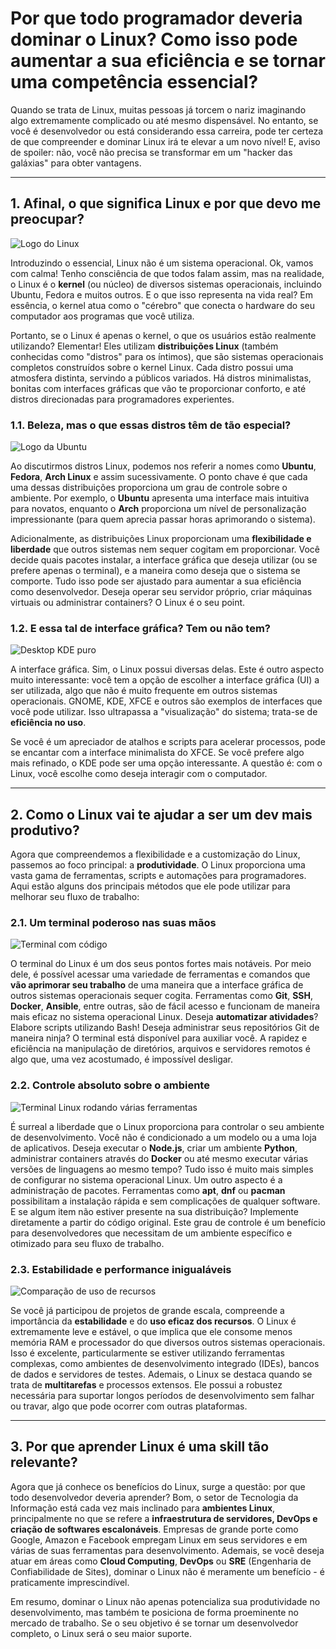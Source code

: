 # Por que todo programador deveria dominar o Linux? Como isso pode aumentar a sua eficiência e se tornar uma competência essencial?

Quando se trata de Linux, muitas pessoas já torcem o nariz imaginando algo extremamente complicado ou até mesmo dispensável. No entanto, se você é desenvolvedor ou está considerando essa carreira, pode ter certeza de que compreender e dominar Linux irá te elevar a um novo nível! E, aviso de spoiler: não, você não precisa se transformar em um "hacker das galáxias" para obter vantagens.

---

## 1. Afinal, o que significa Linux e por que devo me preocupar?

![Logo do Linux](https://encrypted-tbn0.gstatic.com/images?q=tbn:ANd9GcRdsQDoTu_QAK3V2Fz_0tC0YDb2KaYVseFrRQ&s)

Introduzindo o essencial, Linux não é um sistema operacional. Ok, vamos com calma! Tenho consciência de que todos falam assim, mas na realidade, o Linux é o **kernel** (ou núcleo) de diversos sistemas operacionais, incluindo Ubuntu, Fedora e muitos outros. E o que isso representa na vida real? Em essência, o kernel atua como o "cérebro" que conecta o hardware do seu computador aos programas que você utiliza.

Portanto, se o Linux é apenas o kernel, o que os usuários estão realmente utilizando? Elementar! Eles utilizam **distribuições Linux** (também conhecidas como "distros" para os íntimos), que são sistemas operacionais completos construídos sobre o kernel Linux. Cada distro possui uma atmosfera distinta, servindo a públicos variados. Há distros minimalistas, bonitas com interfaces gráficas que vão te proporcionar conforto, e até distros direcionadas para programadores experientes.

### 1.1. Beleza, mas o que essas distros têm de tão especial?

![Logo da Ubuntu](https://encrypted-tbn0.gstatic.com/images?q=tbn:ANd9GcQA26jQcCIk25DpV-epy9zdF7lchAb-tsVlHQ&s)

Ao discutirmos distros Linux, podemos nos referir a nomes como **Ubuntu**, **Fedora**, **Arch Linux** e assim sucessivamente. O ponto chave é que cada uma dessas distribuições proporciona um grau de controle sobre o ambiente. Por exemplo, o **Ubuntu** apresenta uma interface mais intuitiva para novatos, enquanto o **Arch** proporciona um nível de personalização impressionante (para quem aprecia passar horas aprimorando o sistema).

Adicionalmente, as distribuições Linux proporcionam uma **flexibilidade e liberdade** que outros sistemas nem sequer cogitam em proporcionar. Você decide quais pacotes instalar, a interface gráfica que deseja utilizar (ou se prefere apenas o terminal), e a maneira como deseja que o sistema se comporte. Tudo isso pode ser ajustado para aumentar a sua eficiência como desenvolvedor. Deseja operar seu servidor próprio, criar máquinas virtuais ou administrar containers? O Linux é o seu point.

### 1.2. E essa tal de interface gráfica? Tem ou não tem?

![Desktop KDE puro](https://kde.org/announcements/plasma/5/5.27.0/fullscreen_with_apps.png)

A interface gráfica. Sim, o Linux possui diversas delas. Este é outro aspecto muito interessante: você tem a opção de escolher a interface gráfica (UI) a ser utilizada, algo que não é muito frequente em outros sistemas operacionais. GNOME, KDE, XFCE e outros são exemplos de interfaces que você pode utilizar. Isso ultrapassa a "visualização" do sistema; trata-se de **eficiência no uso**.

Se você é um apreciador de atalhos e scripts para acelerar processos, pode se encantar com a interface minimalista do XFCE. Se você prefere algo mais refinado, o KDE pode ser uma opção interessante. A questão é: com o Linux, você escolhe como deseja interagir com o computador.

---

## 2. Como o Linux vai te ajudar a ser um dev mais produtivo?

Agora que compreendemos a flexibilidade e a customização do Linux, passemos ao foco principal: a **produtividade**. O Linux proporciona uma vasta gama de ferramentas, scripts e automações para programadores. Aqui estão alguns dos principais métodos que ele pode utilizar para melhorar seu fluxo de trabalho:

### 2.1. Um terminal poderoso nas suas mãos

![Terminal com código](https://encrypted-tbn0.gstatic.com/images?q=tbn:ANd9GcTIpbOfz_7Wixl0pR-ROVLDIhHCv8-2zXzhEw&s)

O terminal do Linux é um dos seus pontos fortes mais notáveis. Por meio dele, é possível acessar uma variedade de ferramentas e comandos que **vão aprimorar seu trabalho** de uma maneira que a interface gráfica de outros sistemas operacionais sequer cogita. Ferramentas como **Git**, **SSH**, **Docker**, **Ansible**, entre outras, são de fácil acesso e funcionam de maneira mais eficaz no sistema operacional Linux. Deseja **automatizar atividades**? Elabore scripts utilizando Bash! Deseja administrar seus repositórios Git de maneira ninja? O terminal está disponível para auxiliar você. A rapidez e eficiência na manipulação de diretórios, arquivos e servidores remotos é algo que, uma vez acostumado, é impossível desligar.

### 2.2. Controle absoluto sobre o ambiente

![Terminal Linux rodando várias ferramentas](https://web-assets.esetstatic.com/wls/2021/12/herramienta-linux-analisis-malware4.jpg)

É surreal a liberdade que o Linux proporciona para controlar o seu ambiente de desenvolvimento. Você não é condicionado a um modelo ou a uma loja de aplicativos. Deseja executar o **Node.js**, criar um ambiente **Python**, administrar containers através do **Docker** ou até mesmo executar várias versões de linguagens ao mesmo tempo? Tudo isso é muito mais simples de configurar no sistema operacional Linux. Um outro aspecto é a administração de pacotes. Ferramentas como **apt**, **dnf** ou **pacman** possibilitam a instalação rápida e sem complicações de qualquer software. E se algum item não estiver presente na sua distribuição? Implemente diretamente a partir do código original. Este grau de controle é um benefício para desenvolvedores que necessitam de um ambiente específico e otimizado para seu fluxo de trabalho.

### 2.3. Estabilidade e performance inigualáveis

![Comparação de uso de recursos](https://encrypted-tbn0.gstatic.com/images?q=tbn:ANd9GcQZHcNtLBTPeUdfj_xF8MDFEFIZqm7hahXmeQ&s)

Se você já participou de projetos de grande escala, compreende a importância da **estabilidade** e do **uso eficaz dos recursos**. O Linux é extremamente leve e estável, o que implica que ele consome menos memória RAM e processador do que diversos outros sistemas operacionais. Isso é excelente, particularmente se estiver utilizando ferramentas complexas, como ambientes de desenvolvimento integrado (IDEs), bancos de dados e servidores de testes. Ademais, o Linux se destaca quando se trata de **multitarefas** e processos extensos. Ele possui a robustez necessária para suportar longos períodos de desenvolvimento sem falhar ou travar, algo que pode ocorrer com outras plataformas.

---

## 3. Por que aprender Linux é uma skill tão relevante?

Agora que já conhece os benefícios do Linux, surge a questão: por que todo desenvolvedor deveria aprender? Bom, o setor de Tecnologia da Informação está cada vez mais inclinado para **ambientes Linux**, principalmente no que se refere a **infraestrutura de servidores, DevOps e criação de softwares escalonáveis**. Empresas de grande porte como Google, Amazon e Facebook empregam Linux em seus servidores e em várias de suas ferramentas para desenvolvimento. Ademais, se você deseja atuar em áreas como **Cloud Computing**, **DevOps** ou **SRE** (Engenharia de Confiabilidade de Sites), dominar o Linux não é meramente um benefício - é praticamente imprescindível.

Em resumo, dominar o Linux não apenas potencializa sua produtividade no desenvolvimento, mas também te posiciona de forma proeminente no mercado de trabalho. Se o seu objetivo é se tornar um desenvolvedor completo, o Linux será o seu maior suporte.
